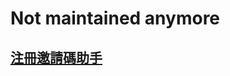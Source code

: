 Not maintained anymore
===

[注冊邀請碼助手](https://chrome.google.com/webstore/detail/ndmlflmkmohjoechiepcpflbljadmemp)
---
